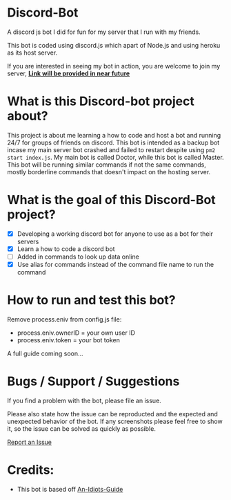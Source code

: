 # Discord-Bot
A discord js bot I did for fun for my server that I run with my friends.

This bot is coded using discord.js which apart of Node.js and using heroku as its host server.

If you are interested in seeing my bot in action, you are welcome to join my server,
[**Link will be provided in near future**](https://github.com/ngbrandon1994/discord-bot)

# What is this Discord-bot project about?

 This project is about me learning a how to code and host a bot and running 24/7 for groups of friends on discord. 
This bot is intended as a backup bot incase my main server bot crashed and failed to restart despite using `pm2 start index.js`.
My main bot is called Doctor, while this bot is called Master. This bot will be running similar commands if not the same commands, mostly borderline commands that doesn't impact on the hosting server.

# What is the goal of this Discord-Bot project?

- [x] Developing a working discord bot for anyone to use as a bot for their servers
- [x] Learn a how to code a discord bot
- [ ] Added in commands to look up data online
- [x] Use alias for commands instead of the command file name to run the command

# How to run and test this bot?

Remove process.eniv from config.js file:
* process.eniv.ownerID = your own user ID
* process.eniv.token = your bot token

A full guide coming soon...



# Bugs / Support / Suggestions

If you find a problem with the bot, please file an issue.

Please also state how the issue can be reproducted and the expected and unexpected behavior of the bot. If any screenshots please feel free to show it, so the issue can be solved as quickly as possible.

[Report an Issue](https://github.com/ngbrandon1994/discord-bot/issues/new)

# Credits:
- This bot is based off [An-Idiots-Guide](https://github.com/An-Idiots-Guide/guidebot)
